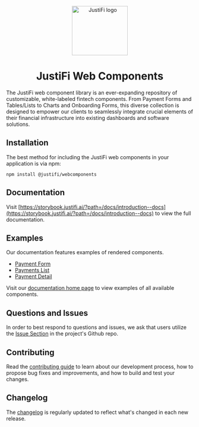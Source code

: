 
<p align="center">
  <a href="https://justifi.tech/" rel="noopener" target="_blank"><img width="150" height="133" src="https://justifi.tech/wp-content/uploads/2022/07/Light-BG-1.svg" alt="JustiFi logo"></a>
</p>

<h1 align="center">JustiFi Web Components</h1>

The JustiFi web component library is an ever-expanding repository of customizable, white-labeled fintech components. From Payment Forms and Tables/Lists to Charts and Onboarding Forms, this diverse collection is designed to empower our clients to seamlessly integrate crucial elements of their financial infrastructure into existing dashboards and software solutions.


## Installation

The best method for including the JustiFi web components in your application is via npm:

`npm install @justifi/webcomponents`


## Documentation

Visit [https://storybook.justifi.ai/?path=/docs/introduction--docs](https://storybook.justifi.ai/?path=/docs/introduction--docs) to view the full documentation.


## Examples

Our documentation features examples of rendered components. 

- [Payment Form](https://storybook.justifi.ai/?path=/story/components-paymentform--basic)
- [Payments List](https://storybook.justifi.ai/?path=/docs/components-paymentslist--docs)
- [Payment Detail](https://storybook.justifi.ai/?path=/docs/components-paymentdetails--docs)

Visit our [documentation home page](https://storybook.justifi.ai/?path=/docs/introduction--docs) to view examples of all available components.


## Questions and Issues

In order to best respond to questions and issues, we ask that users utilize the [Issue Section](https://github.com/justifi-tech/web-component-library/issues/new/choose) in the project's Github repo. 


## Contributing

Read the [contributing guide](https://github.com/justifi-tech/web-component-library/blob/main/CONTRIBUTING.md) to learn about our development process, how to propose bug fixes and improvements, and how to build and test your changes.


## Changelog

The [changelog](https://github.com/justifi-tech/web-component-library/blob/main/stencil-library/CHANGELOG.md) is regularly updated to reflect what's changed in each new release.
